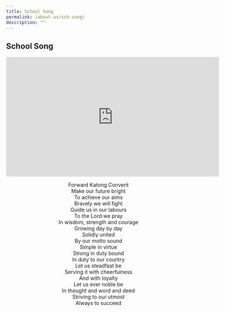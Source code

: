 ```yaml
---
title: School Song
permalink: /about-us/sch-song/
description: ""
---
```

## School Song
<p align="center">
<iframe width="580.5" height="326.5" src="https://www.youtube.com/embed/h_2QvTn1-A0" title="CHIJ Katong School Song" frameborder="0" allow="accelerometer; autoplay; clipboard-write; encrypted-media; gyroscope; picture-in-picture; web-share" allowfullscreen></iframe></p>

<p align="center">
Forward Katong Convent<br>
Make our future bright<br>
To achieve our aims<br>
Bravely we will fight<br>
Guide us in our labours<br>
To the Lord we pray<br>
In wisdom, strength and courage<br>
Growing day by day<br>
Solidly united<br>
By our motto sound<br>
Simple in virtue<br>
Strong in duty bound<br>
In duty to our country<br>
Let us steadfast be<br>
Serving it with cheerfulness<br>
And with loyalty<br>
Let us ever noble be<br>
In thought and word and deed<br>
Striving to our utmost<br>
Always to succeed
</p>